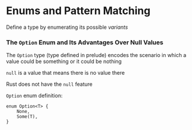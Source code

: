 # Enums and Pattern Matching

Define a type by enumerating its possible _variants_

### The `Option` Enum and Its Advantages Over Null Values

The `Option` type (type defined in prelude) encodes the scenario in which a
value could be something or it could be nothing

`null` is a value that means there is no value there

Rust does not have the `null` feature

`Option` enum definition:
```
enum Option<T> {
    None,
    Some(T),
}
```

